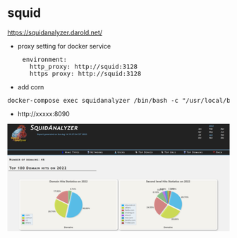 # squid
https://squidanalyzer.darold.net/
* proxy setting for docker service
<pre>
    environment:
      http_proxy: http://squid:3128
      https_proxy: http://squid:3128
</pre>
* add corn
<pre>
docker-compose exec squidanalyzer /bin/bash -c "/usr/local/bin/squid-analyzer > /dev/null"
</pre>
* http://xxxxx:8090
<img src="./analyzer.png" />

